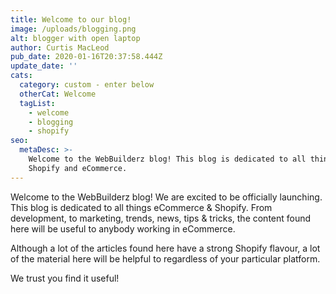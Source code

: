 ```yaml
---
title: Welcome to our blog!
image: /uploads/blogging.png
alt: blogger with open laptop
author: Curtis MacLeod
pub_date: 2020-01-16T20:37:58.444Z
update_date: ''
cats:
  category: custom - enter below
  otherCat: Welcome
  tagList:
    - welcome
    - blogging
    - shopify
seo:
  metaDesc: >-
    Welcome to the WebBuilderz blog! This blog is dedicated to all things
    Shopify and eCommerce.
---
```

Welcome to the WebBuilderz blog! We are excited to be officially launching. This blog is dedicated to all things eCommerce & Shopify. From development, to marketing, trends, news, tips & tricks, the content found here will be useful to anybody working in eCommerce.

Although a lot of the articles found here have a strong Shopify flavour, a lot of the material here will be helpful to regardless of your particular platform.

We trust you find it useful!
